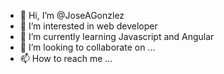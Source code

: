 - 👋 Hi, I’m @JoseAGonzlez
- 👀 I’m interested in web developer
- 🌱 I’m currently learning Javascript and Angular
- 💞️ I’m looking to collaborate on ...
- 📫 How to reach me ...

<!---
JoseAGonzlez/JoseAGonzlez is a ✨ special ✨ repository because its `README.md` (this file) appears on your GitHub profile.
You can click the Preview link to take a look at your changes.
--->
